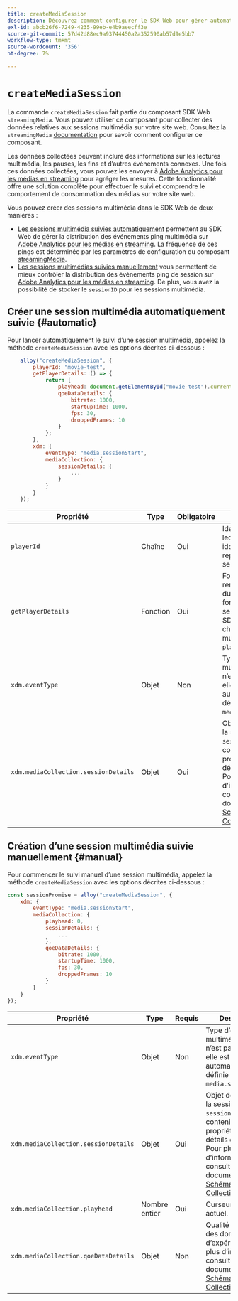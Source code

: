 ```yaml
---
title: createMediaSession
description: Découvrez comment configurer le SDK Web pour gérer automatiquement les sessions multimédia
exl-id: abcb26f6-7249-4235-99eb-e4b9aeecff3e
source-git-commit: 57d42d88ec9a93744450a2a352590ab57d9e5bb7
workflow-type: tm+mt
source-wordcount: '356'
ht-degree: 7%

---
```


# `createMediaSession`

La commande `createMediaSession` fait partie du composant SDK Web `streamingMedia`. Vous pouvez utiliser ce composant pour collecter des données relatives aux sessions multimédia sur votre site web. Consultez la `streamingMedia` [documentation](configure/streamingmedia.md) pour savoir comment configurer ce composant.

Les données collectées peuvent inclure des informations sur les lectures multimédia, les pauses, les fins et d’autres événements connexes. Une fois ces données collectées, vous pouvez les envoyer à [Adobe Analytics pour les médias en streaming](https://experienceleague.adobe.com/fr/docs/media-analytics/using/media-overview) pour agréger les mesures. Cette fonctionnalité offre une solution complète pour effectuer le suivi et comprendre le comportement de consommation des médias sur votre site web.

Vous pouvez créer des sessions multimédia dans le SDK Web de deux manières :

* [ Les sessions multimédia suivies automatiquement](#automatic) permettent au SDK Web de gérer la distribution des événements ping multimédia sur [Adobe Analytics pour les médias en streaming](https://experienceleague.adobe.com/fr/docs/media-analytics/using/media-overview). La fréquence de ces pings est déterminée par les paramètres de configuration du composant [streamingMedia](configure/streamingmedia.md).
* [Les sessions multimédias suivies manuellement](#manual) vous permettent de mieux contrôler la distribution des événements ping de session sur [Adobe Analytics pour les médias en streaming](https://experienceleague.adobe.com/fr/docs/media-analytics/using/media-overview). De plus, vous avez la possibilité de stocker le `sessionID` pour les sessions multimédia.

## Créer une session multimédia automatiquement suivie {#automatic}

Pour lancer automatiquement le suivi d’une session multimédia, appelez la méthode `createMediaSession` avec les options décrites ci-dessous :

```javascript
    alloy("createMediaSession", {
        playerId: "movie-test",
        getPlayerDetails: () => {
            return {
                playhead: document.getElementById("movie-test").currentTime,
                qoeDataDetails: {
                    bitrate: 1000,
                    startupTime: 1000,
                    fps: 30,
                    droppedFrames: 10
                }
            };
        },
        xdm: {
            eventType: "media.sessionStart",
            mediaCollection: {
                sessionDetails: {
                    ...
                }
            }
        }
    });
```

| Propriété | Type | Obligatoire | Description |
|---------|----------|---------|---------|
| `playerId` | Chaîne | Oui | Identifiant du lecteur, un identifiant unique représentant la session multimédia. |
| `getPlayerDetails` | Fonction | Oui | Fonction qui renvoie les détails du lecteur. Cette fonction de rappel sera appelée par le SDK Web avant chaque événement multimédia pour le `playerId` fourni. |
| `xdm.eventType ` | Objet | Non | Type d’événement multimédia. Si elle n’est pas fournie, elle est automatiquement définie sur `media.sessionStart`. |
| `xdm.mediaCollection.sessionDetails` | Objet | Oui | Objet de détails de la session. L’objet `sessionDetails` doit contenir les propriétés des détails de session. Pour plus d’informations, consultez la documentation [Schéma Media Collection](../../xdm/data-types/media-collection-details.md) . |


## Création d’une session multimédia suivie manuellement {#manual}

Pour commencer le suivi manuel d’une session multimédia, appelez la méthode `createMediaSession` avec les options décrites ci-dessous :

```javascript
const sessionPromise = alloy("createMediaSession", {
    xdm: {
        eventType: "media.sessionStart",
        mediaCollection: {
            playhead: 0,
            sessionDetails: {
                ...
            },
            qoeDataDetails: {
                bitrate: 1000,
                startupTime: 1000,
                fps: 30,
                droppedFrames: 10
            }
        }
    }
});
```

| Propriété | Type | Requis | Description |
|---------|----------|---------|---------|
| `xdm.eventType` | Objet | Non | Type d’événement multimédia. Si elle n’est pas fournie, elle est automatiquement définie sur `media.sessionStart`. |
| `xdm.mediaCollection.sessionDetails` | Objet | Oui | Objet de détails de la session. L’objet `sessionDetails` doit contenir les propriétés des détails de session. Pour plus d’informations, consultez la documentation [Schéma Media Collection](../../xdm/data-types/media-collection-details.md) . |
| `xdm.mediaCollection.playhead` | Nombre entier | Oui | Curseur de lecture actuel. |
| `xdm.mediaCollection.qoeDataDetails` | Objet | Non | Qualité des détails des données d’expérience. Pour plus d’informations, consultez la documentation [Schéma Media Collection](../../xdm/data-types/media-collection-details.md) . |

